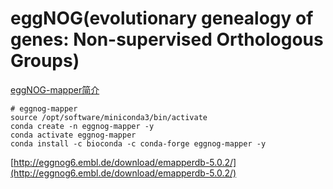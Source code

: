 # eggNOG(evolutionary genealogy of genes: Non-supervised Orthologous Groups)
[eggNOG-mapper简介](https://mp.weixin.qq.com/s/DJ73Az-WtexXytUvKTN4Iw)

```shell
# eggnog-mapper
source /opt/software/miniconda3/bin/activate
conda create -n eggnog-mapper -y
conda activate eggnog-mapper
conda install -c bioconda -c conda-forge eggnog-mapper -y
```

[http://eggnog6.embl.de/download/emapperdb-5.0.2/](http://eggnog6.embl.de/download/emapperdb-5.0.2/)
